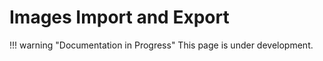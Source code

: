 # Images Import and Export

!!! warning "Documentation in Progress"
    This page is under development.
